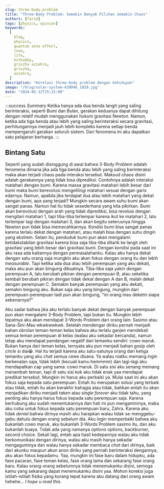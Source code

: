 ```yaml
---
slug: three-body-problem
title: "Three-Body Problem: Semakin Banyak Pilihan Semakin Chaos"
authors: [farid]
tags: [physics, opinion]
keywords:
  [
    blog,
    physics,
    quantum zeno effect,
    love,
    life,
    bithubby,
    griszha azzahra,
    griszha,
    azzahra,
  ]
description: "Korelasi three-body problem dengan kehidupan"
image: "/blog/solar-system-439046_1920.jpg"
date: "2024-05-12T15:15:00"
---
```


:::success _Summary_
Ketika hanya ada dua benda langit yang saling berinteraksi, seperti Bumi dan Bulan, gerakan keduanya dapat dihitung dengan relatif mudah menggunakan hukum gravitasi Newton. Namun, ketika ada tiga benda atau lebih yang saling berinteraksi secara gravitasi, perhitungannya menjadi jauh lebih kompleks karena setiap benda mempengaruhi gerakan seluruh sistem. Dari fenomena ini aku dapatkan satu pelajaran berharga.
:::

<!-- truncate -->

## Bintang Satu

Seperti yang sudah disinggung di awal bahwa 3-Body Problem adalah fenomena dimana jika ada tiga benda atau lebih yang saling berinteraksi maka akan terjadi chaos pada interaksi tersebut. Maksud chaos disini adalah gerakannya yang tidak bisa diprediksi. Contohnya adalah interaksi matahari dengan bumi. Karena massa gravitasi matahari lebih besar dari bumi maka bumi berevolusi mengelilingi matahari sesuai dengan garis edarnya. Namun, apabila jika terdapat dua atau lebih matahari yang dekat dengan bumi, apa yang terjadi? Mungkin secara awam suhu bumi akan sangat panas. Namun hal itu tidak sesederhana yang kita pikirkan. Bumi akan berevolusi dengan arah yang tidak diprediksi, bisa revolusi dengan mengitari matahari 1, tapi tiba-tiba terlempar karena ikut ke matahari 2, lalu terlempar lagi dengan matahari 3, dan akan begitu seterusnya hingga Newton pun tidak bisa memecahkannya. Kondisi bumi bisa sangat panas karena terlalu dekat dengan matahari, atau malah bisa dengan suhu dingin yang ekstrem. Selain itu, penduduk bumi pun akan mengalami ketidakstabilan gravitasi karena bisa saja tiba-tiba ditarik ke langit oleh gravitasi yang lebih besar dari gravitasi bumi. Dengan kondisi pada saat ini aku rasa ada kaitannya dengan permasalahanku. Kalau aku hanya dekat dengan satu orang saja mungkin aku akan fokus dengan orang itu dan lebih _measurable_. Tapi ketika ada dua atau lebih perempuan yang aku dekati, maka aku pun akan bingung dibuatnya. Tiba-tiba saja yakin dengan perempuan A, lalu berubah pikiran dengan perempuan B, atau seketika kembali berubah pikiran dengan tidak dekat dengan A dan B, malah dekat dengan perempuan C. Semakin banyak perempuan yang aku dekati, semakin bingung aku. Bukan saja aku yang bingung, mungkin dari perempuan-perempuan tadi pun akan bingung, "ini orang mau deketin siapa sebenarnya?"

Aku sadar bahwa jika aku terlalu banyak dekat dengan banyak perempuan pun akan mengalami 3-Body Problem, tapi bukan itu. Mungkin lebih tepatnya aku akan mendapat 3-Words Problem dari orang lain: Sasimo atau Sana-Sini-Mau wkwkwwkwk. Setelah mendengar diriku pernah menjadi bahan obrolan teman-teman kelas bahwa aku terlalu ganjen mendekati semua teman perempuan di kelas (walau aku sekadar bercanda), namun tetap aku mendapat pandangan negatif dari temanku sendiri: cowo maruk. Bukan hanya dari teman kelas, ternyata aku pun menjadi bahan gosip oleh _circle_ si dia😭. Hal itu terjadi karena aku satu-satunya orang dari ketiga temanku yang aku _chat_ semua cewe disana. Ya walau niatku memang ingin berkenalan saja, tidak lebih (kecuali kamu hemmmm) dan lagi-lagi aku mendapatkan cap yang sama: cowo maruk. Di satu sisi aku senang memang menambah teman, tapi di satu sisi kok aku tidak enak yaa mendapat predikat tersebut. Mungkin ini harus aku perbaiki ya. Mulai saat ini aku akan fokus saja kepada satu perempuan. Entah itu merupakan solusi yang terbaik atau tidak, entah itu akan berakhir bahagia atau tidak, bahkan entah itu akan menjadikan diriku menjadi _taken_ atau _single forever_ aku tidak tahu, yang penting aku hanya harus fokus kepada satu perempuan saja. Karena berhubung aku sudah menentukannya dan hati ini pun mengamininya, maka aku coba untuk fokus kepada satu perempuan baru, Zahra. Karena aku tidak _denial_ bahwa dirinya masih aku harapkan walau tidak se-menggebu-gebu dahulu dengan orang sebelum dia. Aku ingin memperbaiki bahwa aku bukanlah cowo maruk, aku bukanlah 3-Words Problem sasimo itu, dan aku bukanlah buaya. Tidak ada yang namanya options options, backburner, second choice. Sekali lagi, entah apa hasil kedepannya walau aku tidak berkomunikasi dengan dirinya, walau aku masih hanya sekadar mengaguminya dan walau hanya sekadar membaca _chat_ dari dirinya, baik dari akunku maupun akun anon diriku yang pernah berinteraksi dengannya, aku akan fokus kepadamu. Yaa, mungkin ini fase baru dalam hidupku, ada fase pacaran, fase teman kelas, fase orang lama dan sekarang fase orang baru. Kalau orang-orang sebelumnya tidak menemukanku disini, semoga kamu yang sekarang dapat menemukanku disini yaa. Mohon koreksi juga istilah-istilah fisika yang kurang tepat karena aku datang dari orang awam hehehe... _I hope u read this_.

